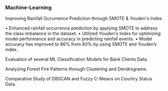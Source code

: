 ### Machine-Learning

Improving Rainfall Occurrence Prediction through SMOTE & Youden's Index.

•	Enhanced rainfall occurrence prediction by applying SMOTE to address the class imbalance in the dataset.
•	Utilized Youden's Index for optimizing model performance and accuracy in predicting rainfall events.
•	Model accuracy has improved to 86% from 80% by using SMOTE and Youden’s index. 


Evaluation of several ML Classification Models for Bank Clients Data.

Analyzing Forest Fire Patterns through Clustering and Dendrograms.

Comparative Study of DBSCAN and Fuzzy C-Means on Country Status Data.
